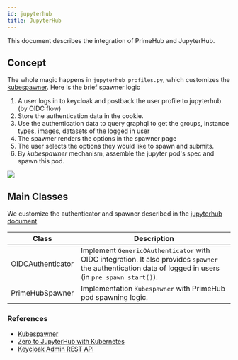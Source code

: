 ```yaml
---
id: jupyterhub
title: JupyterHub
---
```


This document describes the integration of PrimeHub and JupyterHub. 

## Concept

The whole magic happens in `jupyterhub_profiles.py`, which customizes the [kubespawner](https://github.com/jupyterhub/kubespawner). Here is the brief spawner logic 


1. A user logs in to keycloak and postback the user profile to jupyterhub. (by OIDC flow)
1. Store the authentication data in the cookie.
1. Use the authentication data to query graphql to get the groups, instance types, images, datasets of the logged in user
1. The spawner renders the options in the spawner page
1. The user selects the options they would like to spawn and submits.
1. By *kubespawner* mechanism, assemble the jupyter pod's spec and spawn this pod.

![](assets/jupyterhub_profiles.png)

## Main Classes

We customize the authenticator and spawner described in the [jupyterhub document](https://jupyterhub.readthedocs.io/en/stable/reference/technical-overview.html)

Class|Description
-----|---
OIDCAuthenticator| Implement `GenericOAuthenticator` with OIDC integration. It also provides `spawner` the authentication data of logged in users (in `pre_spawn_start()`).
PrimeHubSpawner| Implementation `Kubespawner` with PrimeHub pod spawning logic.

### References

- [Kubespawner](https://github.com/jupyterhub/kubespawner)
- [Zero to JupyterHub with Kubernetes](https://zero-to-jupyterhub.readthedocs.io/en/latest/)
- [Keycloak Admin REST API](https://www.keycloak.org/docs-api/6.0/rest-api/index.html)
